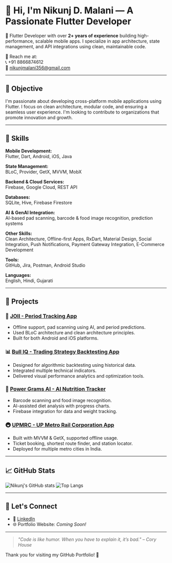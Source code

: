 # 👋 Hi, I'm Nikunj D. Malani — A Passionate Flutter Developer

📱 Flutter Developer with over **2+ years of experience** building high-performance, scalable mobile apps. I specialize in app architecture, state management, and API integrations using clean, maintainable code.

📩 Reach me at:  
📞 +91 8866874612  
📧 nikunjmalani356@gmail.com

---

## 🎯 Objective

I'm passionate about developing cross-platform mobile applications using Flutter. I focus on clean architecture, modular code, and ensuring a seamless user experience. I'm looking to contribute to organizations that promote innovation and growth.

---

## 🧠 Skills

**Mobile Development:**  
Flutter, Dart, Android, iOS, Java

**State Management:**  
BLoC, Provider, GetX, MVVM, MobX

**Backend & Cloud Services:**  
Firebase, Google Cloud, REST API

**Databases:**  
SQLite, Hive, Firebase Firestore

**AI & GenAI Integration:**  
AI-based pad scanning, barcode & food image recognition, prediction systems

**Other Skills:**  
Clean Architecture, Offline-first Apps, RxDart, Material Design, Social Integration, Push Notifications, Payment Gateway Integration, E-Commerce Development

**Tools:**  
GitHub, Jira, Postman, Android Studio

**Languages:**  
English, Hindi, Gujarati

---

## 🚀 Projects

### 📱 [JOII - Period Tracking App](#)
- Offline support, pad scanning using AI, and period predictions.
- Used BLoC architecture and clean architecture principles.
- Built for both Android and iOS platforms.

### 📊 [Bull IQ - Trading Strategy Backtesting App](#)
- Designed for algorithmic backtesting using historical data.
- Integrated multiple technical indicators.
- Delivered visual performance analytics and optimization tools.

### 🧠 [Power Grams AI - AI Nutrition Tracker](#)
- Barcode scanning and food image recognition.
- AI-assisted diet analysis with progress charts.
- Firebase integration for data and weight tracking.

### 🚇 [UPMRC - UP Metro Rail Corporation App](#)
- Built with MVVM & GetX, supported offline usage.
- Ticket booking, shortest route finder, and station locator.
- Deployed for multiple metro cities in India.

---

## 📈 GitHub Stats

![Nikunj's GitHub stats](https://github-readme-stats.vercel.app/api?username=nikunjmalani&show_icons=true&theme=tokyonight)
![Top Langs](https://github-readme-stats.vercel.app/api/top-langs/?username=nikunjmalani&layout=compact&theme=tokyonight)

---

## 🔗 Let's Connect

- 💼 [LinkedIn](https://www.linkedin.com/in/nikunj-malani-24b954190/)
- 🌐 Portfolio Website: _Coming Soon!_

---

> _"Code is like humor. When you have to explain it, it’s bad." – Cory House_

Thank you for visiting my GitHub Portfolio! 🙏
